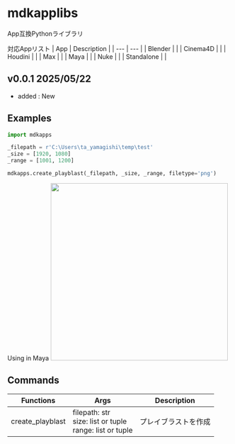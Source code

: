 # mdkapplibs
App互換Pythonライブラリ

対応Appリスト
| App | Description |
| --- | --- |
| Blender | |
| Cinema4D | |
| Houdini | |
| Max | |
| Maya | |
| Nuke | |
| Standalone | |


## v0.0.1 2025/05/22
- added : New

## Examples
```python
import mdkapps

_filepath = r'C:\Users\ta_yamagishi\temp\test'
_size = [1920, 1080]
_range = [1001, 1200]

mdkapps.create_playblast(_filepath, _size, _range, filetype='png')
```

Using in Maya
<img width="400" src="https://i.gyazo.com/395cadc7f2596a3bb8e4d7a36861b3e2.png">


## Commands
| Functions | Args | Description |
| --- | --- | --- |
| create_playblast | filepath: str<br>size: list or tuple<br>range: list or tuple | プレイブラストを作成 |